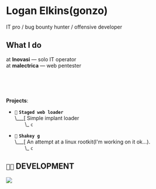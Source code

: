 # Logan Elkins(gonzo)

IT pro / bug bounty hunter / offensive developer

## What I do
at **Inovasi** — solo IT operator  
at **malectrica** — web pentester





<br>
<br>
<br>


 **Projects**:

- `💉` **`Staged web loader`**<br>
\\___[ Simple implant loader<br>
&nbsp;&nbsp;&nbsp;&nbsp;&nbsp;&nbsp;&nbsp;\\\_ `c`

- `🐧` **`Shakey g`**<br>
\\___[ An attempt at a linux rootkit(I'm working on it ok...).<br>
&nbsp;&nbsp;&nbsp;&nbsp;&nbsp;&nbsp;&nbsp;\\\_ `c`


## `👨‍💻` DEVELOPMENT
[![](https://skillicons.dev/icons?i=c,python,bash,powershell,neovim,visualstudio,vscode,arch,windows)](https://skillicons.dev)









